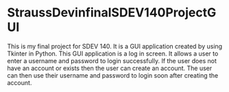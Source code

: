 # StraussDevinfinalSDEV140ProjectGUI
This is my final project for SDEV 140. It is a GUI application created by using Tkinter in Python.
This GUI application is a log in screen. It allows a user to enter a username and password to login successfully. If the user does not have an account 
or exists then the user can create an account. The user can then use their username and password to login soon after creating the account. 
